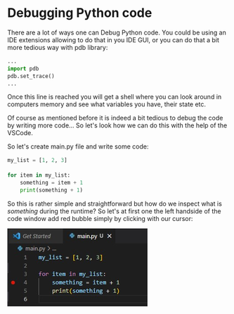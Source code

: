 # Debugging Python code

There are a lot of ways one can Debug Python code. You could be using an IDE extensions allowing to do that in you IDE GUI, or you can do that a bit more tedious way with pdb library:

```python
...
import pdb
pdb.set_trace()
...
``` 

Once this line is reached you will get a shell where you can look around in computers memory and see what variables you have, their state etc.

Of course as mentioned before it is indeed a bit tedious to debug the code by writing more code... So let's look how we can do this with the help of the VSCode. 

So let's create main.py file and write some code:

```python
my_list = [1, 2, 3]

for item in my_list:
    something = item + 1
    print(something + 1)
```


So this is rather simple and straightforward but how do we inspect what is _something_ during the runtime? So let's at first one the left handside of the code window add red bubble simply by clicking with our cursor:

![IMG](https://github.com/CodeAcademy-Online/python-new-material-level2/blob/master/images/debug1.jpg)

